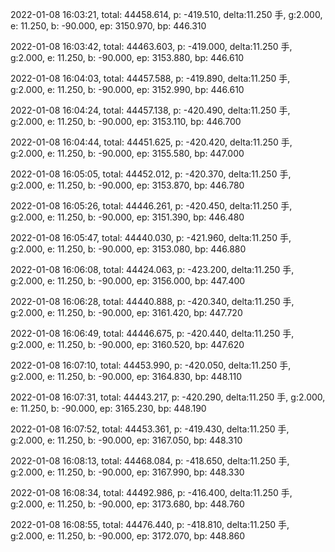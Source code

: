 2022-01-08 16:03:21, total: 44458.614, p: -419.510, delta:11.250 手, g:2.000, e: 11.250, b: -90.000, ep: 3150.970, bp: 446.310

2022-01-08 16:03:42, total: 44463.603, p: -419.000, delta:11.250 手, g:2.000, e: 11.250, b: -90.000, ep: 3153.880, bp: 446.610

2022-01-08 16:04:03, total: 44457.588, p: -419.890, delta:11.250 手, g:2.000, e: 11.250, b: -90.000, ep: 3152.990, bp: 446.610

2022-01-08 16:04:24, total: 44457.138, p: -420.490, delta:11.250 手, g:2.000, e: 11.250, b: -90.000, ep: 3153.110, bp: 446.700

2022-01-08 16:04:44, total: 44451.625, p: -420.420, delta:11.250 手, g:2.000, e: 11.250, b: -90.000, ep: 3155.580, bp: 447.000

2022-01-08 16:05:05, total: 44452.012, p: -420.370, delta:11.250 手, g:2.000, e: 11.250, b: -90.000, ep: 3153.870, bp: 446.780

2022-01-08 16:05:26, total: 44446.261, p: -420.450, delta:11.250 手, g:2.000, e: 11.250, b: -90.000, ep: 3151.390, bp: 446.480

2022-01-08 16:05:47, total: 44440.030, p: -421.960, delta:11.250 手, g:2.000, e: 11.250, b: -90.000, ep: 3153.080, bp: 446.880

2022-01-08 16:06:08, total: 44424.063, p: -423.200, delta:11.250 手, g:2.000, e: 11.250, b: -90.000, ep: 3156.000, bp: 447.400

2022-01-08 16:06:28, total: 44440.888, p: -420.340, delta:11.250 手, g:2.000, e: 11.250, b: -90.000, ep: 3161.420, bp: 447.720

2022-01-08 16:06:49, total: 44446.675, p: -420.440, delta:11.250 手, g:2.000, e: 11.250, b: -90.000, ep: 3160.520, bp: 447.620

2022-01-08 16:07:10, total: 44453.990, p: -420.050, delta:11.250 手, g:2.000, e: 11.250, b: -90.000, ep: 3164.830, bp: 448.110

2022-01-08 16:07:31, total: 44443.217, p: -420.290, delta:11.250 手, g:2.000, e: 11.250, b: -90.000, ep: 3165.230, bp: 448.190

2022-01-08 16:07:52, total: 44453.361, p: -419.430, delta:11.250 手, g:2.000, e: 11.250, b: -90.000, ep: 3167.050, bp: 448.310

2022-01-08 16:08:13, total: 44468.084, p: -418.650, delta:11.250 手, g:2.000, e: 11.250, b: -90.000, ep: 3167.990, bp: 448.330

2022-01-08 16:08:34, total: 44492.986, p: -416.400, delta:11.250 手, g:2.000, e: 11.250, b: -90.000, ep: 3173.680, bp: 448.760

2022-01-08 16:08:55, total: 44476.440, p: -418.810, delta:11.250 手, g:2.000, e: 11.250, b: -90.000, ep: 3172.070, bp: 448.860